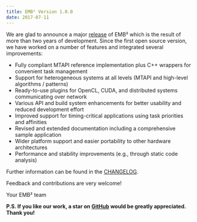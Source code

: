 ```yaml
---
title: EMB² Version 1.0.0
date: 2017-07-11
---
```

We are glad to announce a major [release](https://github.com/siemens/embb/releases) of EMB² which is the result of more than two years of development. Since the first open source version, we have worked on a number of features and integrated several improvements:

* Fully compliant MTAPI reference implementation plus C++ wrappers for convenient task management
* Support for heterogeneous systems at all levels (MTAPI and high-level algorithms / patterns)
* Ready-to-use plugins for OpenCL, CUDA, and distributed systems communicating over network
* Various API and build system enhancements for better usability and reduced development effort
* Improved support for timing-critical applications using task priorities and affinities
* Revised and extended documentation including a comprehensive sample application
* Wider platform support and easier portability to other hardware architectures
* Performance and stability improvements (e.g., through static code analysis)

Further information can be found in the [CHANGELOG](https://github.com/siemens/embb/blob/v1.0.0/CHANGELOG.md).

Feedback and contributions are very welcome!

Your EMB² team

**P.S. If you like our work, a star on [GitHub](https://github.com/siemens/embb) would be greatly appreciated. Thank you!**